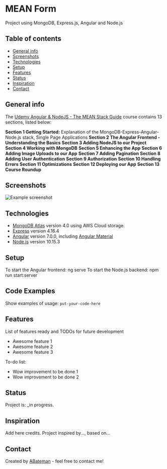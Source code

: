 # MEAN Form

Project using MongoDB, Express.js, Angular and Node.js

## Table of contents

* [General info](#general-info)
* [Screenshots](#screenshots)
* [Technologies](#technologies)
* [Setup](#setup)
* [Features](#features)
* [Status](#status)
* [Inspiration](#inspiration)
* [Contact](#contact)

## General info

The [Udemy Angular & NodeJS - The MEAN Stack Guide](https://www.udemy.com/angular-2-and-nodejs-the-practical-guide/learn/v4/content) course contains 13 sections, listed below:

**Section 1 Getting Started:** Explanation of the MongoDB-Express-Angular-Node.js stack, Single Page Applications
**Section 2 The Angular Frontend - Understanding the Basics**
**Section 3 Adding NodeJS to our Project**
**Section 4 Working with MongoDB**
**Section 5 Enhancing the App**
**Section 6 Adding Image Uploads to our App**
**Section 7 Adding Pagination**
**Section 8 Adding User Authentication**
**Section 9 Authorization**
**Section 10 Handling Errors**
**Section 11 Optimizations**
**Section 12 Deploying our App**
**Section 13 Course Roundup**

## Screenshots

![Example screenshot](./img/screenshot.png)

## Technologies

* [MongoDB Atlas](https://www.mongodb.com/) version 4.0 using AWS Cloud storage.
* [Express](https://www.npmjs.com/package/express) version 4.16.4
* [Angular](https://angular.io/) version 7.0.0, including [Angular Material](https://material.angular.io/)
* [Node.js](https://nodejs.org/en/) version 10.15.3

## Setup

To start the Angular frontend: ng serve
To start the Node.js backend: npm run start:server

## Code Examples

Show examples of usage:
`put-your-code-here`

## Features

List of features ready and TODOs for future development

* Awesome feature 1
* Awesome feature 2
* Awesome feature 3

To-do list:

* Wow improvement to be done 1
* Wow improvement to be done 2

## Status

Project is: _in progress.

## Inspiration

Add here credits. Project inspired by..., based on...

## Contact

Created by [ABateman](https://www.andrewbateman.org) - feel free to contact me!

